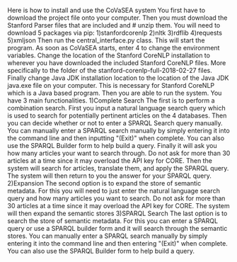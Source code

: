 Here is how to install and use the CoVaSEA system
You first have to download the project file onto your computer. Then you must download the Stanford Parser files that are included and # unzip them. You will need to download 5 packages via pip: 
1)stanfordcorenlp
2)nltk
3)rdflib
4)requests
5)xmljson 
Then run the central_interface.py class. This will start the program. As soon as CoVaSEA starts, enter 4 to change the environment variables. Change the location of the Stanford CoreNLP installation to wherever you have downloaded the included Stanford CoreNLP files. More specifically to the folder of the stanford-corenlp-full-2018-02-27 files. Finally change Java JDK installation location to the location of the Java JDK java.exe file on your computer. This is necessary for Stanford CoreNLP which is a Java based program. Then you are able to run the system. You have 3 main functionalities. 
1)Complete Search
The first is to perform a combination search. First you input a natural language search query which is used to search for potentially pertinent articles on the 4 databases. Then you can decide whether or not to enter a SPARQL Search query manually. You can manually enter a SPARQL search manually by simply entering it into the command line and then inputting "(Exit)" when complete. You can also use the SPARQL Builder form to help build a query. Finally it will ask you how many articles your want to search through. Do not ask for more than 30 articles at a time since it may overload the API key for CORE. Then the system will search for articles, translate them, and apply the SPARQL query. The system will then return to you the answer for your SPARQL query. 
2)Expansion
The second option is to expand the store of semantic metadata. For this you will need to just enter the natural language search query and how many articles you want to search. Do not ask for more than 30 articles at a time since it may overload the API key for CORE. The system will then expand the semantic stores
3)SPARQL Search
The last option is to search the store of semantic metadata. For this you can enter a SPARQL query or use a SPARQL builder form and it will search through the semantic stores. You can manually enter a SPARQL search manually by simply entering it into the command line and then entering "(Exit)" when complete. You can also use the SPARQL Builder form to help build a query.
